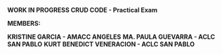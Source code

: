 **WORK IN PROGRESS CRUD CODE - Practical Exam**

**MEMBERS:**

**KRISTINE GARCIA - AMACC ANGELES**
**MA. PAULA GUEVARRA - ACLC SAN PABLO**
**KURT BENEDICT VENERACION - ACLC SAN PABLO**
